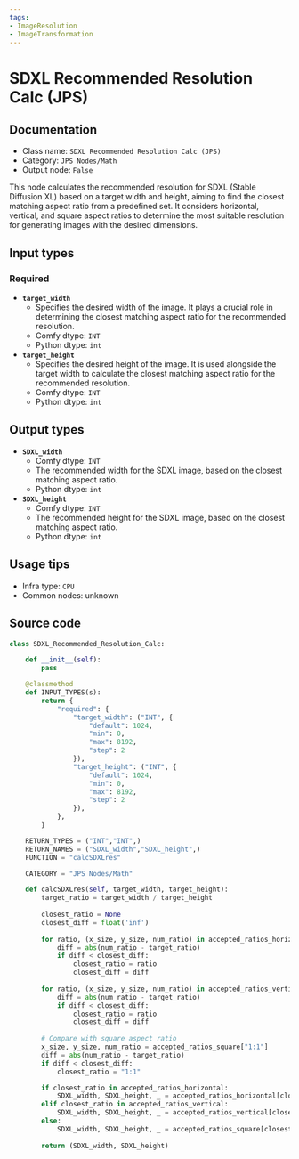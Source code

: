 ```yaml
---
tags:
- ImageResolution
- ImageTransformation
---
```


# SDXL Recommended Resolution Calc (JPS)
## Documentation
- Class name: `SDXL Recommended Resolution Calc (JPS)`
- Category: `JPS Nodes/Math`
- Output node: `False`

This node calculates the recommended resolution for SDXL (Stable Diffusion XL) based on a target width and height, aiming to find the closest matching aspect ratio from a predefined set. It considers horizontal, vertical, and square aspect ratios to determine the most suitable resolution for generating images with the desired dimensions.
## Input types
### Required
- **`target_width`**
    - Specifies the desired width of the image. It plays a crucial role in determining the closest matching aspect ratio for the recommended resolution.
    - Comfy dtype: `INT`
    - Python dtype: `int`
- **`target_height`**
    - Specifies the desired height of the image. It is used alongside the target width to calculate the closest matching aspect ratio for the recommended resolution.
    - Comfy dtype: `INT`
    - Python dtype: `int`
## Output types
- **`SDXL_width`**
    - Comfy dtype: `INT`
    - The recommended width for the SDXL image, based on the closest matching aspect ratio.
    - Python dtype: `int`
- **`SDXL_height`**
    - Comfy dtype: `INT`
    - The recommended height for the SDXL image, based on the closest matching aspect ratio.
    - Python dtype: `int`
## Usage tips
- Infra type: `CPU`
- Common nodes: unknown


## Source code
```python
class SDXL_Recommended_Resolution_Calc:

    def __init__(self):
        pass

    @classmethod
    def INPUT_TYPES(s):
        return {
            "required": {
                "target_width": ("INT", {
                    "default": 1024, 
                    "min": 0, 
                    "max": 8192, 
                    "step": 2 
                }),
                "target_height": ("INT", {
                    "default": 1024, 
                    "min": 0, 
                    "max": 8192, 
                    "step": 2 
                }),
            },
        }

    RETURN_TYPES = ("INT","INT",)
    RETURN_NAMES = ("SDXL_width","SDXL_height",)
    FUNCTION = "calcSDXLres"

    CATEGORY = "JPS Nodes/Math"

    def calcSDXLres(self, target_width, target_height):
        target_ratio = target_width / target_height
        
        closest_ratio = None
        closest_diff = float('inf')
        
        for ratio, (x_size, y_size, num_ratio) in accepted_ratios_horizontal.items():
            diff = abs(num_ratio - target_ratio)
            if diff < closest_diff:
                closest_ratio = ratio
                closest_diff = diff
        
        for ratio, (x_size, y_size, num_ratio) in accepted_ratios_vertical.items():
            diff = abs(num_ratio - target_ratio)
            if diff < closest_diff:
                closest_ratio = ratio
                closest_diff = diff
        
        # Compare with square aspect ratio
        x_size, y_size, num_ratio = accepted_ratios_square["1:1"]
        diff = abs(num_ratio - target_ratio)
        if diff < closest_diff:
            closest_ratio = "1:1"

        if closest_ratio in accepted_ratios_horizontal:
            SDXL_width, SDXL_height, _ = accepted_ratios_horizontal[closest_ratio]
        elif closest_ratio in accepted_ratios_vertical:
            SDXL_width, SDXL_height, _ = accepted_ratios_vertical[closest_ratio]
        else:
            SDXL_width, SDXL_height, _ = accepted_ratios_square[closest_ratio]
        
        return (SDXL_width, SDXL_height)

```
